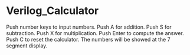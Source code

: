 # Verilog_Calculator
Push number keys to input numbers.
Push A for addition.
Push S for subtraction.
Push X for multiplication.
Push Enter to compute the answer.
Push C to reset the calculator.
The numbers will be showed at the 7 segment display.
